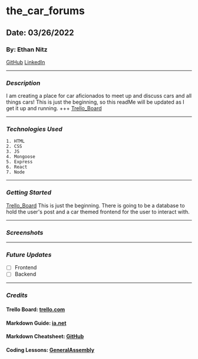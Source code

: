 # the_car_forums
## Date: 03/26/2022
### By: Ethan Nitz
[GitHub](https://github.com/etnitz) [LinkedIn](https://www.linkedin.com/in/ethan-nitz-5822a112/)
***
### ***Description***
I am creating a place for car aficionados to meet up and discuss cars and all things cars! This is just the beginning, so this readMe will be updated as I get it up and running. 
+++
[Trello_Board](https://trello.com/b/fQGe6B4O/thecarforums)
***
### ***Technologies Used***
    1. HTML
    2. CSS
    3. JS
    4. Mongoose
    5. Express
    6. React
    7. Node
***
### ***Getting Started***
[Trello_Board](https://trello.com/b/fQGe6B4O/thecarforums) 
This is just the beginning. There is going to be a database to hold the user's post and a car themed frontend for the user to interact with.
***
### ***Screenshots***

***
### ***Future Updates***
 - [ ] Frontend
 - [ ] Backend
***
### ***Credits***
#### **Trello Board:** [trello.com](https://trello.com)
#### **Markdown Guide:** [ia.net](https://ia.net/writer/support/general/markdown-guide)
#### **Markdown Cheatsheet:** [GitHub](https://guides.github.com/pdfs/markdown-cheatsheet-online.pdf)
#### **Coding Lessons:** [GeneralAssembly](https://generalassemb.ly/)